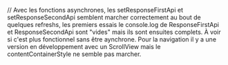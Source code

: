 // Avec les fonctions asynchrones, les setResponseFirstApi et setResponseSecondApi semblent marcher correctement au bout de quelques refreshs, les premiers essais le console.log de ResponseFirstApi et ResponseSecondApi sont "vides" mais ils sont ensuites complets. À voir si c'est plus fonctionnel sans être aynchrone. Pour la navigation il y a une version en développement avec un ScrollView mais le contentContainerStyle ne semble pas marcher.
